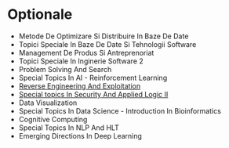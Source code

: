 # Optionale

- Metode De Optimizare Si Distribuire In Baze De Date
- Topici Speciale In Baze De Date Si Tehnologii Software
- Management De Produs Si Antreprenoriat
- Topici Speciale In Inginerie Software 2
- Problem Solving And Search
- Special Topics In AI - Reinforcement Learning
- [Reverse Engineering And Exploitation](https://github.com/FMI-Materials/FMI-Master-SAL-Materials/tree/main/Year%20II/Semester%20II/Reverse%20Engineering)
- [Special topics In Security And Applied Logic II](https://github.com/FMI-Materials/FMI-Master-SAL-Materials/tree/main/Year%20II/Semester%20II/Special%20Topics%20in%20Security%20%26%20Applied%20Logic%20II)
- Data Visualization
- Special Topics In Data Science - Introduction In Bioinformatics
- Cognitive Computing
- Special Topics In NLP And HLT
- Emerging Directions In Deep Learning
